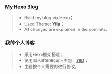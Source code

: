 ### My Hexo Blog
> - Build my blog via Hexo；
> - Used Theme: [Yilia](https://github.com/litten/hexo-theme-yilia)；
> - All changes are explained in the commits.

### 我的个人博客
> - 采用Hexo框架搭建；
> - 使用国人litten的简洁主题：[Yilia](https://github.com/litten/hexo-theme-yilia)；
> - 主题按个人需要的进行修改。
